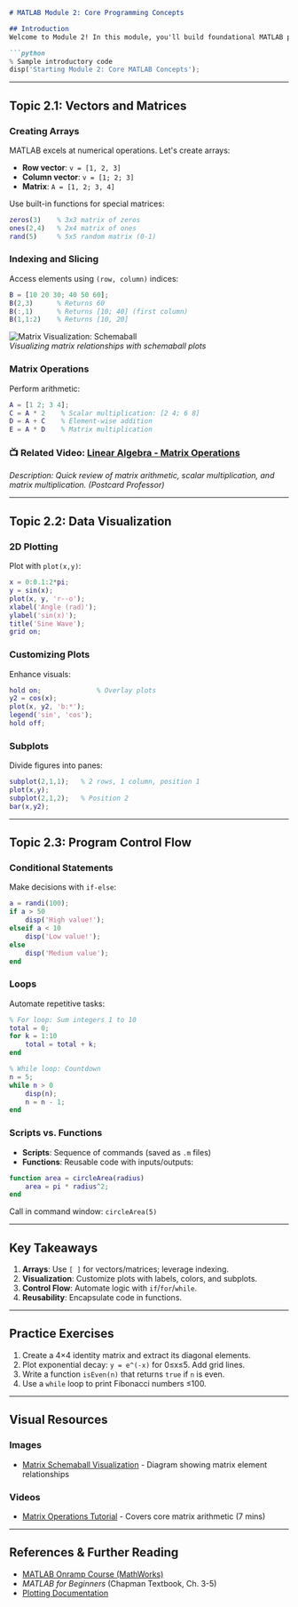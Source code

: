 ```markdown
# MATLAB Module 2: Core Programming Concepts

## Introduction  
Welcome to Module 2! In this module, you'll build foundational MATLAB programming skills. We’ll explore vectors/matrices, data visualization, and program flow control—essential tools for scientific computing. By the end, you’ll create dynamic plots, manipulate multi-dimensional data, and automate decisions in scripts.  

```python
% Sample introductory code
disp('Starting Module 2: Core MATLAB Concepts');
```

---

## Topic 2.1: Vectors and Matrices

### **Creating Arrays**  
MATLAB excels at numerical operations. Let's create arrays:  
- **Row vector**: `v = [1, 2, 3]`  
- **Column vector**: `v = [1; 2; 3]`  
- **Matrix**: `A = [1, 2; 3, 4]`  

Use built-in functions for special matrices:  
```matlab
zeros(3)    % 3x3 matrix of zeros
ones(2,4)   % 2x4 matrix of ones
rand(5)     % 5x5 random matrix (0-1)
```

### **Indexing and Slicing**  
Access elements using `(row, column)` indices:  
```matlab
B = [10 20 30; 40 50 60]; 
B(2,3)      % Returns 60
B(:,1)      % Returns [10; 40] (first column)
B(1,1:2)    % Returns [10, 20]
```

![Matrix Visualization: Schemaball](https://i.sstatic.net/6UXjq.png)  
*Visualizing matrix relationships with schemaball plots*

### **Matrix Operations**  
Perform arithmetic:  
```matlab
A = [1 2; 3 4];
C = A * 2    % Scalar multiplication: [2 4; 6 8]
D = A + C    % Element-wise addition
E = A * D    % Matrix multiplication
```

### 📺 Related Video: [Linear Algebra - Matrix Operations](https://www.youtube.com/watch?v=p48uw2vFWQs)  
*Description: Quick review of matrix arithmetic, scalar multiplication, and matrix multiplication. (Postcard Professor)*

---

## Topic 2.2: Data Visualization

### **2D Plotting**  
Plot with `plot(x,y)`:  
```matlab
x = 0:0.1:2*pi; 
y = sin(x);
plot(x, y, 'r--o'); 
xlabel('Angle (rad)'); 
ylabel('sin(x)');
title('Sine Wave');
grid on;
```

### **Customizing Plots**  
Enhance visuals:  
```matlab
hold on;              % Overlay plots
y2 = cos(x);
plot(x, y2, 'b:*');  
legend('sin', 'cos'); 
hold off;
```

### **Subplots**  
Divide figures into panes:  
```matlab
subplot(2,1,1);   % 2 rows, 1 column, position 1
plot(x,y);
subplot(2,1,2);   % Position 2
bar(x,y2);
```

---

## Topic 2.3: Program Control Flow

### **Conditional Statements**  
Make decisions with `if-else`:  
```matlab
a = randi(100);
if a > 50
    disp('High value!');
elseif a < 10
    disp('Low value!');
else
    disp('Medium value');
end
```

### **Loops**  
Automate repetitive tasks:  
```matlab
% For loop: Sum integers 1 to 10
total = 0;
for k = 1:10
    total = total + k;
end

% While loop: Countdown
n = 5;
while n > 0
    disp(n);
    n = n - 1;
end
```

### **Scripts vs. Functions**  
- **Scripts**: Sequence of commands (saved as `.m` files)  
- **Functions**: Reusable code with inputs/outputs:  
```matlab
function area = circleArea(radius)
    area = pi * radius^2;
end
```
Call in command window: `circleArea(5)`

---

## Key Takeaways  
1. **Arrays**: Use `[ ]` for vectors/matrices; leverage indexing.  
2. **Visualization**: Customize plots with labels, colors, and subplots.  
3. **Control Flow**: Automate logic with `if`/`for`/`while`.  
4. **Reusability**: Encapsulate code in functions.  

---

## Practice Exercises  
1. Create a 4×4 identity matrix and extract its diagonal elements.  
2. Plot exponential decay: `y = e^(-x)` for 0≤x≤5. Add grid lines.  
3. Write a function `isEven(n)` that returns `true` if `n` is even.  
4. Use a `while` loop to print Fibonacci numbers ≤100.  

---

## Visual Resources
### Images  
- [Matrix Schemaball Visualization](https://i.sstatic.net/6UXjq.png) - Diagram showing matrix element relationships  

### Videos  
- [Matrix Operations Tutorial](https://www.youtube.com/watch?v=p48uw2vFWQs) - Covers core matrix arithmetic (7 mins)

---

## References & Further Reading  
- [MATLAB Onramp Course (MathWorks)](https://matlabacademy.mathworks.com)  
- *MATLAB for Beginners* (Chapman Textbook, Ch. 3-5)  
- [Plotting Documentation](https://www.mathworks.com/help/matlab/2-and-3d-plots.html)  
```